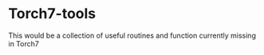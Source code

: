 Torch7-tools
============

This would be a collection of useful routines and function currently missing in Torch7

